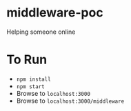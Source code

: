 # middleware-poc
 Helping someone online

# To Run
- `npm install`
- `npm start`
- Browse to `localhost:3000`
- Browse to `localhost:3000/middleware`

